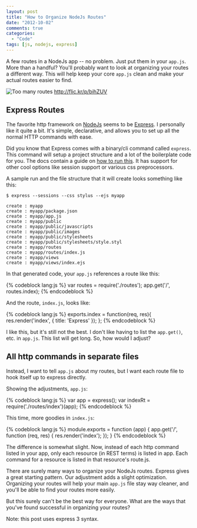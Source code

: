 ```yaml
---
layout: post
title: "How to Organize NodeJs Routes"
date: "2012-10-02"
comments: true
categories:
  - "Code"
tags: [js, nodejs, express]
---
```


A few routes in a NodeJs app -- no problem.  Just put them in your `app.js`.  More than a handful?  You'll probably want to look at organizing your routes a different way.  This will help keep your core `app.js` clean and make your actual routes easier to find.

![Too many routes](http://i.imgur.com/basH6.jpg)
http://flic.kr/p/bihZUV

<!--more-->

## Express Routes

The favorite http framework on [NodeJs](http://nodejs.org/) seems to be [Express](http://expressjs.com/).  I personally like it quite a bit.  It's simple, declarative, and allows you to set up all the normal HTTP commands with ease.

Did you know that Express comes with a binary/cli command called `express`.  This command will setup a project structure and a lot of the boilerplate code for you.  The docs contain a guide on [how to run this](http://expressjs.com/guide.html#executable).  It has support for other cool options like session support or various css preprocessors.

A sample run and the file structure that it will create looks something like this:

    $ express --sessions --css stylus --ejs myapp

    create : myapp
    create : myapp/package.json
    create : myapp/app.js
    create : myapp/public
    create : myapp/public/javascripts
    create : myapp/public/images
    create : myapp/public/stylesheets
    create : myapp/public/stylesheets/style.styl
    create : myapp/routes
    create : myapp/routes/index.js
    create : myapp/views
    create : myapp/views/index.ejs

In that generated code, your `app.js` references a route like this:

{% codeblock lang:js %}
var routes = require('./routes');
app.get('/', routes.index);
{% endcodeblock %}

And the route, `index.js`, looks like:

{% codeblock lang:js %}
exports.index = function(req, res){
  res.render('index', { title: 'Express' });
};
{% endcodeblock %}

I like this, but it's still not the best.  I don't like having to list the `app.get()`, etc. in `app.js`.  This list will get long.  So, how would I adjust?

## All http commands in separate files

Instead, I want to tell `app.js` about my routes, but I want each route file to hook itself up to express directly.

Showing the adjustments, `app.js`:

{% codeblock lang:js %}
var app = express();
var indexRt = require('./routes/index')(app);
{% endcodeblock %}

This time, more goodies in `index.js`:

{% codeblock lang:js %}
module.exports = function (app) {
  app.get('/', function (req, res) {
    res.render('index');
  });
}
{% endcodeblock %}

The difference is somewhat slight.  Now, instead of each http command listed in your app, only each resource (in REST terms) is listed in app.  Each command for a resource is listed in that resource's route.js.

There are surely many ways to organize your NodeJs routes.  Express gives a great starting pattern.  Our adjustment adds a slight optimization.  Organizing your routes will help your main `app.js` file stay way cleaner, and you'll be able to find your routes more easily.

But this surely can't be the best way for everyone.  What are the ways that you've found successful in organizing your routes?

Note: this post uses express 3 syntax.
